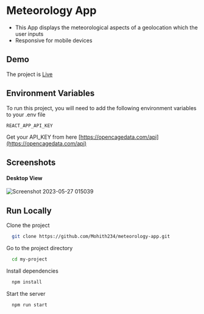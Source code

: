 
# Meteorology App

- This App displays the meteorological aspects of a geolocation which the user inputs
- Responsive for mobile devices

## Demo

The project is [Live](https://meteorologyapp.netlify.app/)

## Environment Variables

To run this project, you will need to add the following environment variables to your .env file

`REACT_APP_API_KEY`

Get your API_KEY from here [https://opencagedata.com/api](https://opencagedata.com/api)

## Screenshots

#### Desktop View
![Screenshot 2023-05-27 015039](https://github.com/Mohith234/meteorology-app/assets/88539464/6d534ed6-9036-4176-a2f7-8853b1af48cc)


## Run Locally

Clone the project

```bash
  git clone https://github.com/Mohith234/meteorology-app.git
```

Go to the project directory

```bash
  cd my-project
```

Install dependencies

```bash
  npm install
```

Start the server

```bash
  npm run start
```

